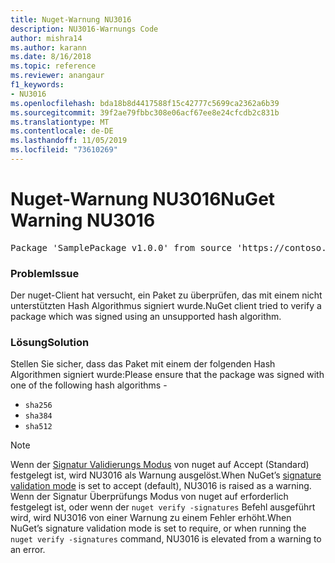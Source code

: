 ```yaml
---
title: Nuget-Warnung NU3016
description: NU3016-Warnungs Code
author: mishra14
ms.author: karann
ms.date: 8/16/2018
ms.topic: reference
ms.reviewer: anangaur
f1_keywords:
- NU3016
ms.openlocfilehash: bda18b8d4417588f15c42777c5699ca2362a6b39
ms.sourcegitcommit: 39f2ae79fbbc308e06acf67ee8e24cfcdb2c831b
ms.translationtype: MT
ms.contentlocale: de-DE
ms.lasthandoff: 11/05/2019
ms.locfileid: "73610269"
---
```

# <a name="nuget-warning-nu3016"></a><span data-ttu-id="c97b2-103">Nuget-Warnung NU3016</span><span class="sxs-lookup"><span data-stu-id="c97b2-103">NuGet Warning NU3016</span></span>

<pre>Package 'SamplePackage v1.0.0' from source 'https://contoso.com/index.json': The package hash uses an unsupported hash algorithm.</pre>

### <a name="issue"></a><span data-ttu-id="c97b2-104">Problem</span><span class="sxs-lookup"><span data-stu-id="c97b2-104">Issue</span></span>

<span data-ttu-id="c97b2-105">Der nuget-Client hat versucht, ein Paket zu überprüfen, das mit einem nicht unterstützten Hash Algorithmus signiert wurde.</span><span class="sxs-lookup"><span data-stu-id="c97b2-105">NuGet client tried to verify a package which was signed using an unsupported hash algorithm.</span></span>


### <a name="solution"></a><span data-ttu-id="c97b2-106">Lösung</span><span class="sxs-lookup"><span data-stu-id="c97b2-106">Solution</span></span>

<span data-ttu-id="c97b2-107">Stellen Sie sicher, dass das Paket mit einem der folgenden Hash Algorithmen signiert wurde:</span><span class="sxs-lookup"><span data-stu-id="c97b2-107">Please ensure that the package was signed  with one of the following hash algorithms -</span></span> 
* `sha256`
* `sha384`
* `sha512`


> [!Note]
> <span data-ttu-id="c97b2-108">Wenn der [Signatur Validierungs Modus](https://docs.microsoft.com/nuget/consume-packages/installing-signed-packages#configure-package-signature-requirements) von nuget auf Accept (Standard) festgelegt ist, wird NU3016 als Warnung ausgelöst.</span><span class="sxs-lookup"><span data-stu-id="c97b2-108">When NuGet’s [signature validation mode](https://docs.microsoft.com/nuget/consume-packages/installing-signed-packages#configure-package-signature-requirements) is set to accept (default), NU3016 is raised as a warning.</span></span> <span data-ttu-id="c97b2-109">Wenn der Signatur Überprüfungs Modus von nuget auf erforderlich festgelegt ist, oder wenn der `nuget verify -signatures` Befehl ausgeführt wird, wird NU3016 von einer Warnung zu einem Fehler erhöht.</span><span class="sxs-lookup"><span data-stu-id="c97b2-109">When NuGet’s signature validation mode is set to require, or when running the `nuget verify -signatures` command, NU3016 is elevated from a warning to an error.</span></span> 